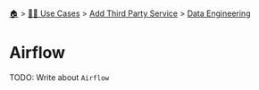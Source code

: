 <!--startTocHeader-->
[🏠](../../../README.md) > [👷🏽 Use Cases](../../README.md) > [Add Third Party Service](../README.md) > [Data Engineering](README.md)
# Airflow
<!--endTocHeader-->
TODO: Write about `Airflow`
<!--startTocSubTopic-->
<!--endTocSubTopic-->